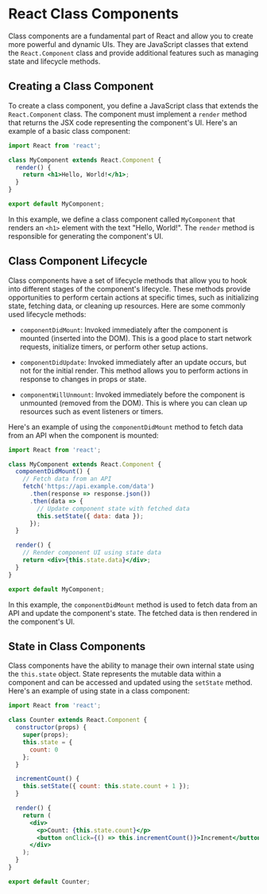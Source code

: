 # React Class Components

Class components are a fundamental part of React and allow you to create more powerful and dynamic UIs. They are JavaScript classes that extend the `React.Component` class and provide additional features such as managing state and lifecycle methods.

## Creating a Class Component

To create a class component, you define a JavaScript class that extends the `React.Component` class. The component must implement a `render` method that returns the JSX code representing the component's UI. Here's an example of a basic class component:

```jsx
import React from 'react';

class MyComponent extends React.Component {
  render() {
    return <h1>Hello, World!</h1>;
  }
}

export default MyComponent;
```

In this example, we define a class component called `MyComponent` that renders an `<h1>` element with the text "Hello, World!". The `render` method is responsible for generating the component's UI.

## Class Component Lifecycle

Class components have a set of lifecycle methods that allow you to hook into different stages of the component's lifecycle. These methods provide opportunities to perform certain actions at specific times, such as initializing state, fetching data, or cleaning up resources. Here are some commonly used lifecycle methods:

- `componentDidMount`: Invoked immediately after the component is mounted (inserted into the DOM). This is a good place to start network requests, initialize timers, or perform other setup actions.

- `componentDidUpdate`: Invoked immediately after an update occurs, but not for the initial render. This method allows you to perform actions in response to changes in props or state.

- `componentWillUnmount`: Invoked immediately before the component is unmounted (removed from the DOM). This is where you can clean up resources such as event listeners or timers.

Here's an example of using the `componentDidMount` method to fetch data from an API when the component is mounted:

```jsx
import React from 'react';

class MyComponent extends React.Component {
  componentDidMount() {
    // Fetch data from an API
    fetch('https://api.example.com/data')
      .then(response => response.json())
      .then(data => {
        // Update component state with fetched data
        this.setState({ data: data });
      });
  }

  render() {
    // Render component UI using state data
    return <div>{this.state.data}</div>;
  }
}

export default MyComponent;
```

In this example, the `componentDidMount` method is used to fetch data from an API and update the component's state. The fetched data is then rendered in the component's UI.

## State in Class Components

Class components have the ability to manage their own internal state using the `this.state` object. State represents the mutable data within a component and can be accessed and updated using the `setState` method. Here's an example of using state in a class component:

```jsx
import React from 'react';

class Counter extends React.Component {
  constructor(props) {
    super(props);
    this.state = {
      count: 0
    };
  }

  incrementCount() {
    this.setState({ count: this.state.count + 1 });
  }

  render() {
    return (
      <div>
        <p>Count: {this.state.count}</p>
        <button onClick={() => this.incrementCount()}>Increment</button>
      </div>
    );
  }
}

export default Counter;
```

